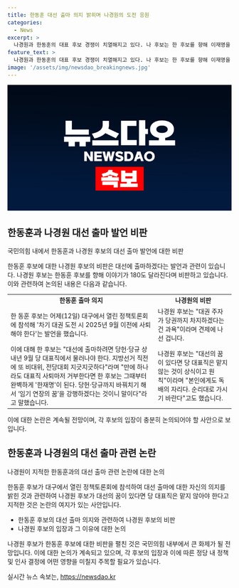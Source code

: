 ```yaml
---
title: 한동훈 대선 출마 의지 밝히며 나경원의 도전 응원
categories:
  - News
excerpt: >
  나경원과 한동훈의 대표 후보 경쟁이 치열해지고 있다. 나 후보는 한 후보를 향해 이재명을 모방하는 것으로 비판하고, 대통령 선거 출마 의지를 밝히면 당 대표직을 내려놓아야 한다고 주장했다. 그리고 이에 반해 한 후보는 당권과 대권 중 하나만 선택해야 한다는 견해를 피력했다. 또한, 한 후보의 과도한 본인의 대권 야욕을 견제해야 한다고 지적했다.
feature_text: >
  나경원과 한동훈의 대표 후보 경쟁이 치열해지고 있다. 나 후보는 한 후보를 향해 이재명을 모방하는 것으로 비판하고, 대통령 선거 출마 의지를 밝히면 당 대표직을 내려놓아야 한다고 주장했다. 그리고 이에 반해 한 후보는 당권과 대권 중 하나만 선택해야 한다는 견해를 피력했다. 또한, 한 후보의 과도한 본인의 대권 야욕을 견제해야 한다고 지적했다.
image: '/assets/img/newsdao_breakingnews.jpg'
---
```


<p><img src="/assets/img/newsdao_breakingnews.jpg" alt="cryptoinkorea 속보" /></p>

<h2 data-ke-size="size26">한동훈과 나경원 대선 출마 발언 비판</h2>

<p data-ke-size="size16">국민의힘 내에서 한동훈과 나경원 후보의 대선 출마 발언에 대한 비판</p>

<p>한동훈 후보에 대한 나경원 후보의 비판은 대선에 출마하겠다는 발언과 관련이 있습니다. 나경원 후보는 한동훈 후보를 향해 이야기가 180도 달라진다며 비판하고 있습니다. 이와 관련하여 논의된 내용은 다음과 같습니다.</p>

<table>
    <tr>
        <td style="text-align: center; height: 17px;"><b>한동훈 출마 의지</b></td>
        <td style="text-align: center; height: 17px;"><b>나경원의 비판</b></td>
    </tr>
    <tr>
        <td>한 동훈 후보는 어제(12일) 대구에서 열린 정책토론회에 참석해 '차기 대권 도전 시 2025년 9월 이전에 사퇴해야 한다'는 발언을 했습니다.</td>
        <td>나경원 후보는 "대권 주자가 당권까지 차지하겠다는 건 과욕"이라며 견제에 나선 겁니다.</td>
    </tr>
    <tr>
        <td>이에 대해 한 후보는 "대선에 출마하려면 당헌·당규 상 내년 9월 당 대표직에서 물러나야 한다. 지방선거 직전에 또 비대위, 전당대회 지긋지긋하다"라며 "만에 하나라도 대표직 사퇴마저 거부한다면 한 후보는 그때부터 완벽하게 '한재명'이 된다. 당헌·당규까지 바꿔치기 해서 ‘임기 연장의 꿈’을 강행하겠다는 것이니 말이다"라고 말했습니다.</td>
        <td>나경원 후보는 "대선의 꿈이 있다면 당 대표직은 맡지 않는 것이 상식이고 원칙"이라며 "본인에게도 독배의 자리다. 순리대로 가시기 바란다"고도 했습니다.</td>
    </tr>
</table>

<p>이에 대한 논란은 계속될 전망이며, 각 후보의 입장이 충분히 논의되어야 할 사안으로 보입니다.</p>

<h2 data-ke-size="size26">한동훈과 나경원의 대선 출마 관련 논란</h2>

<p data-ke-size="size16">나경원이 지적한 한동훈과의 대선 출마 관련 논란에 대한 논의</p>

<p>한동훈 후보가 대구에서 열린 정책토론회에 참석하여 대선 출마에 대한 자신의 의지를 밝힌 것과 관련하여 나경원 후보가 대선의 꿈이 있다면 당 대표직은 맡지 않아야 한다고 지적한 것은 논란의 여지가 있는 사안입니다.</p>

<ul>
    <li>한동훈 후보의 대선 출마 의지와 관련하여 나경원 후보의 비판</li>
    <li>나경원 후보의 입장과 그 이유에 대한 논의</li>
</ul>

<p>나경원 후보가 한동훈 후보에 대한 비판을 펼친 것은 국민의힘 내부에서 큰 화제가 될 전망입니다. 이에 대한 논의가 계속되고 있으며, 각 후보의 입장과 이에 따른 정당 내 정책 및 인사 결정에 어떤 영향을 미칠지 주목할 필요가 있습니다.</p>
실시간 뉴스 속보는, <a href="https://newsdao.kr" rel="dofollow">https://newsdao.kr</a>


